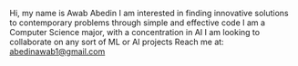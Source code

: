 Hi, my name is Awab Abedin
I am interested in finding innovative solutions to contemporary problems through simple and effective code
I am a Computer Science major, with a concentration in AI
I am looking to collaborate on any sort of ML or AI projects
Reach me at: abedinawab1@gmail.com


<!---
Abedin02/Abedin02 is a ✨ special ✨ repository because its `README.md` (this file) appears on your GitHub profile.
You can click the Preview link to take a look at your changes.
--->
